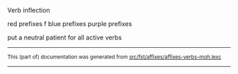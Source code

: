 Verb inflection

red prefixes f
blue prefixes
purple prefixes

put a neutral patient for all active verbs

* * *

<small>This (part of) documentation was generated from [src/fst/affixes/affixes-verbs-moh.lexc](https://github.com/giellalt/lang-moh/blob/main/src/fst/affixes/affixes-verbs-moh.lexc)</small>

---

